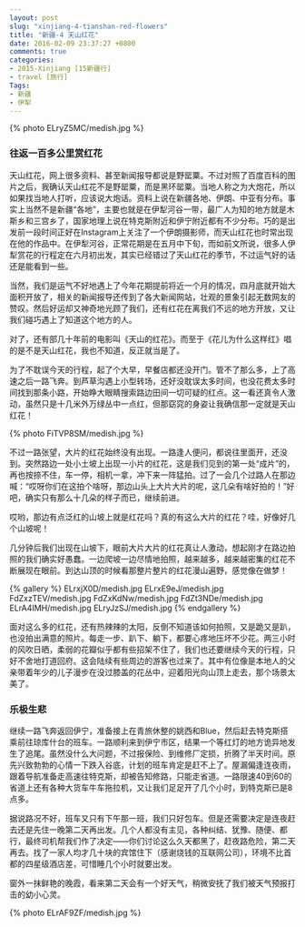```yaml
---
layout: post
slug: "xinjiang-4-tianshan-red-flowers"
title: "新疆-4 天山红花"
date: 2016-02-09 23:37:27 +0800
comments: true
categories:
- 2015-Xinjiang [15新疆行]
- travel [旅行]
Tags:
- 新疆
- 伊犁
---
```


{% photo ELryZ5MC/medish.jpg %}

### 往返一百多公里赏红花

天山红花，网上很多资料、甚至新闻报导都说是野罂粟。不过对照了百度百科的图片之后，我确认天山红花不是野罂粟，而是黑环罂粟。当地人称之为大炮花，所以如果找当地人打听，应该说大炮话。资料上说在新疆各地、伊朗、中亚有分布。事实上当然不是新疆“各地”，主要也就是在伊犁河谷一带，最广人为知的地方就是木斯乡和三宫乡了，国家地理上说在特克斯附近和伊宁附近都有不少分布。巧的是出发前一段时间正好在Instagram上关注了一个伊朗摄影师，而天山红花也时常出现在他的作品中。在伊犁河谷，正常花期是在五月中下旬，而如前文所说，很多人伊犁赏花的行程定在六月初出发，其实已经错过了天山红花的季节，不过运气好的话还是能看到一些。

当然，我们是运气不好地遇上了今年花期提前将近一个月的情况，四月底就开始大面积开放了，相关的新闻报导还传到了各大新闻网站，壮观的景象引起无数网友的赞叹。然后好运却又神奇地光顾了我们，还有红花在离我们不远的地方开放，又让我们碰巧遇上了知道这个地方的人。

对了，还有部几十年前的电影叫《天山的红花》。而至于《花儿为什么这样红》唱的是不是天山红花，我也不知道，反正就当是了。

<!-- more -->

为了不耽误今天的行程，起了个大早，早餐店都还没开门。管不了那么多，上了高速之后一路飞奔。到芦草沟遇上小型转场，还好没耽误太多时间，也没花费太多时间找到那条小路，开始睁大眼睛搜索路边田间一切可疑的红点。这一看还真令人激动，虽然只是十几米外万绿丛中一点红，但那窈窕的身姿让我确信那一定就是天山红花！

{% photo FiTVP8SM/medish.jpg %}

不过一路张望，大片的红花始终没有出现。一路逢人便问，都说往里面开，还没到。突然路边一处小土坡上出现一小片的红花，这是我们见到的第一处“成片”的，再也按捺不住，车一停，相机一拿，冲下来一阵猛拍。过了一会几个过路人在那边喊：“哎呀你们在这拍个啥呀，那边山头上大片大片的呢，这几朵有啥好拍的！”好吧，确实只有那么十几朵的样子而已，继续前进。

哎哟，那边有点泛红的山坡上就是红花吗？真的有这么大片的红花？哇，好像好几个山坡呢！

几分钟后我们出现在山坡下，眼前大片大片的红花真让人激动，想起刚才在路边拍照的我们确实好愚蠢。一边爬坡一边尽情地拍照，越来越多，越来越密集的红花不断展现在眼前。到达山顶的时候看那整片整片的红花漫山遍野，感觉像在做梦！

{% gallery %}
ELrxjX0D/medish.jpg
ELrxE9eJ/medish.jpg
FdZxzTEV/medish.jpg
FdZxKdNw/medish.jpg
FdZt3NDe/medish.jpg
ELrA4IMH/medish.jpg
ELryJzSJ/medish.jpg
{% endgallery %}

面对这么多的红花，还有热辣辣的太阳，反倒不知道该如何拍照，又是跪又是趴，也没拍出满意的照片。每走一步、趴下、躺下，都要心疼地压坏不少花。两三小时的风吹日晒，柔弱的花瓣似乎都有些招架不住了，我们也还要继续今天的行程，只好不舍地打道回府。这会陆续有些周边的游客也过来了。其中有位像是本地人的父亲带着年少的儿子漫步在没过膝盖的花丛中，迎着阳光向山顶上走去，那个场景太美了。

### 乐极生悲

继续一路飞奔返回伊宁，准备接上在青旅休整的姚西和Blue，然后赶去特克斯搭乘前往琼库什台的班车。一路顺利来到伊宁市区，结果一个等红灯的地方诡异地发生了追尾。虽然没什么大问题，不过报保险、到维修厂定损，折腾了半天时间。原先兴致勃勃的心情一下跌入谷底，计划的班车肯定是赶不上了。屋漏偏逢连夜雨，跟着导航准备走高速往特克斯，却被告知修路，只能走省道。一路限速40到60的省道上还有各种大货车牛车拖拉机，又让我们足足开了几个小时，到特克斯已是8点多。

据说路况不好，班车又只有下午那一班，我们只好包车。但是还需要决定是连夜赶去还是先住一晚第二天再出发。几个人都没有主见，各种纠结、犹豫、随便、都行，最终司机帮我们作了决定——你们讨论这么久天都黑了，赶夜路危险，第二天再去。找了一家人均才几十块的宾馆住下（感谢烧钱的互联网公司），环境不比首都的四星级酒店差，可惜睡几个小时就要出发。

窗外一抹鲜艳的晚霞，看来第二天会有一个好天气，稍微安抚了我们被天气预报打击的幼小心灵。

{% photo ELrAF9ZF/medish.jpg %}
